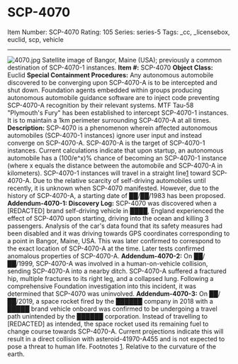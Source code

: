 # SCP-4070
Item Number: SCP-4070
Rating: 105
Series: series-5
Tags: _cc, _licensebox, euclid, scp, vehicle

---

![4070.jpg](https://scp-wiki.wdfiles.com/local--files/scp-4070/4070.jpg)
Satellite image of Bangor, Maine (USA); previously a common destination of SCP-4070-1 instances.
**Item #:** SCP-4070
**Object Class:** Euclid
**Special Containment Procedures:** Any autonomous automobile discovered to be converging upon SCP-4070-A is to be intercepted and shut down.
Foundation agents embedded within groups producing autonomous automobile guidance software are to inject code preventing SCP-4070-A recognition by their relevant systems.
MTF Tau-58 "Plymouth's Fury" has been established to intercept SCP-4070-1 instances. It is to maintain a 1km perimeter surrounding SCP-4070-A at all times.
**Description:** SCP-4070 is a phenomenon wherein affected autonomous automobiles (SCP-4070-1 instances) ignore user input and instead converge on SCP-4070-A.
SCP-4070-A is the target of SCP-4070-1 instances. Current calculations indicate that upon startup, an autonomous automobile has a (100/e^x)% chance of becoming an SCP-4070-1 instance (where x equals the distance between the automobile and SCP-4070-A in kilometers). SCP-4070-1 instances will travel in a straight line[1](javascript:;) toward SCP-4070-A.
Due to the relative scarcity of self-driving automobiles until recently, it is unknown when SCP-4070 manifested. However, due to the history of SCP-4070-A, a starting date of ██/██/1983 has been proposed.
**Addendum-4070-1: Discovery Log:** SCP-4070 was discovered when a [REDACTED] brand self-driving vehicle in ████, England experienced the effect of SCP-4070 upon starting, driving into the ocean and killing 3 passengers.
Analysis of the car's data found that its safety measures had been disabled and it was driving towards GPS coordinates corresponding to a point in Bangor, Maine, USA. This was later confirmed to correspond to the exact location of SCP-4070-A at the time. Later tests confirmed anomalous properties of SCP-4070-A.
**Addendum-4070-2:** On ██/██/1999, SCP-4070-A was involved in a human-on-vehicle collision, sending SCP-4070-A into a nearby ditch. SCP-4070-A suffered a fractured hip, multiple fractures to its right leg, and a collapsed lung.
Following a comprehensive Foundation investigation into this incident, it was determined that SCP-4070 was uninvolved.
**Addendum-4070-3:** On ██/██/2019, a space rocket fired by the ██████ company in 2018 with a █████ brand vehicle onboard was confirmed to be undergoing a travel path unintended by the ██████ corporation. Instead of travelling to [REDACTED] as intended, the space rocket used its remaining fuel to change course towards SCP-4070-A. Current projections indicate this will result in a direct collision with asteroid-41970-A455 and is not expected to pose a threat to human life.
Footnotes
[1](javascript:;). Relative to the curvature of the earth.